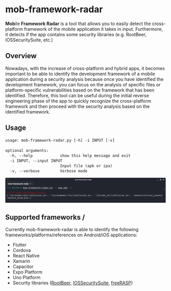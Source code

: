 # mob-framework-radar

**Mob**ile **Framework Radar** is a tool that allows you to easily detect the cross-platform framework of the mobile application it takes in input. Furthermore, it detects if the app contains some security libraries (e.g. RootBeer, IOSSecuritySuite, etc.)

## Overview

Nowadays, with the increase of cross-platform and hybrid apps, it becomes important to be able to identify the development framework of a mobile application during a security analysis because once you have identified the development framework, you can focus on the analysis of specific files or platform-specific vulnerabilities based on the framework that has been identified.
Therefore, this tool can be useful during the initial reverse engineering phase of the app to quickly recognize the cross-platform framework and then proceed with the security analysis based on the identified framework.


## Usage

```
usage: mob-framework-radar.py [-h] -i INPUT [-v]

optional arguments:
  -h, --help            show this help message and exit
  -i INPUT, --input INPUT
                        Input file (apk or ipa)
  -v, --verbose         Verbose mode
```

![Screenshot of mob-framework-radar](/images/screenshot.png)


## Supported frameworks / 

Currently mob-framework-radar is able to identify the following frameworks/platforms/references on Android/iOS applications:
- Flutter
- Cordova
- React Native
- Xamarin
- Capacitor
- Expo Platform
- Uno Platform 
- Security libraries ([RootBeer](https://github.com/scottyab/rootbeer), [IOSSecuritySuite](https://github.com/securing/IOSSecuritySuite), [freeRASP](https://github.com/talsec/Free-RASP-Community))


